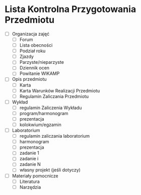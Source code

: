 # Lista Kontrolna Przygotowania Przedmiotu

- [ ] Organizacja zajęć
  - [ ] Forum
  - [ ] Lista obecności
  - [ ] Podział roku
  - [ ] Zjazdy
  - [ ] Parzyste/nieparzyste
  - [ ] Dziennik ocen
  - [ ] Powitanie WIKAMP
- [ ] Opis przedmiotu
  - [ ] Karta
  - [ ] Karta Warunków Realizacji Przedmiotu
  - [ ] Regulamin Zaliczania Przedmiotu
- [ ] Wykład
  - [ ] regulamin Zaliczenia Wykładu
  - [ ] program/harmonogram
  - [ ] prezentacja
  - [ ] kolokwium/egzamin
- [ ] Laboratorium
  - [ ] regulamin zaliczania laboratorium
  - [ ] harmonogram
  - [ ] prezentacja
  - [ ] zadanie 1
  - [ ] zadanie i
  - [ ] zadanie N
  - [ ] własny projekt (jeśli dotyczy)
- [ ] Materiały pomocnicze
  - [ ] Literatura
  - [ ] Narzędzia
